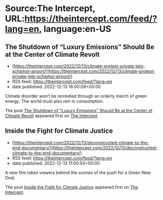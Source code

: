 # Source:The Intercept, URL:https://theintercept.com/feed/?lang=en, language:en-US

## The Shutdown of “Luxury Emissions” Should Be at the Center of Climate Revolt
 - [https://theintercept.com/2022/12/13/climate-protest-private-jets-schiphol-airport/](https://theintercept.com/2022/12/13/climate-protest-private-jets-schiphol-airport/)
 - RSS feed: https://theintercept.com/feed/?lang=en
 - date published: 2022-12-13 16:00:09+00:00

<p>Climate disorder won’t be remedied through an orderly march of green energy. The world must also rein in consumption.</p>
<p>The post <a href="https://theintercept.com/2022/12/13/climate-protest-private-jets-schiphol-airport/" rel="nofollow">The Shutdown of “Luxury Emissions” Should Be at the Center of Climate Revolt</a> appeared first on <a href="https://theintercept.com" rel="nofollow">The Intercept</a>.</p>

## Inside the Fight for Climate Justice
 - [https://theintercept.com/2022/12/13/deconstructed-climate-to-the-end-documentary/](https://theintercept.com/2022/12/13/deconstructed-climate-to-the-end-documentary/)
 - RSS feed: https://theintercept.com/feed/?lang=en
 - date published: 2022-12-13 11:00:54+00:00

<p>A new film takes viewers behind the scenes of the push for a Green New Deal.</p>
<p>The post <a href="https://theintercept.com/2022/12/13/deconstructed-climate-to-the-end-documentary/" rel="nofollow">Inside the Fight for Climate Justice</a> appeared first on <a href="https://theintercept.com" rel="nofollow">The Intercept</a>.</p>

